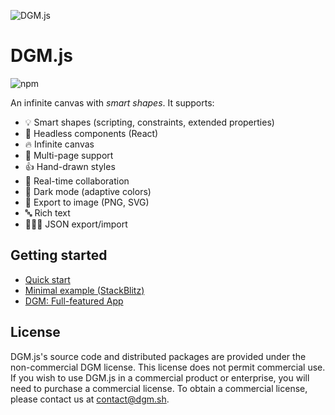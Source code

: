 ![DGM.js](https://fs.dgm.sh/i/7GS5SV8W3uojHd3cbfVzJ/lwpx3u3x@2x.png)

# DGM.js

![npm](https://img.shields.io/npm/v/@dgmjs/core.svg)

An infinite canvas with _smart shapes_. It supports:

- 💡 Smart shapes (scripting, constraints, extended properties)
- 🔧 Headless components (React)
- 🔥 Infinite canvas
- 📑 Multi-page support
- 👍 Hand-drawn styles
- 👥 Real-time collaboration
- 🎨 Dark mode (adaptive colors)
- 📸 Export to image (PNG, SVG)
- 🔤 Rich text
- 🧑🏻‍💻 JSON export/import

## Getting started

- [Quick start](https://dgmjs.dev/getting-started/quick-start/)
- [Minimal example (StackBlitz)](https://stackblitz.com/edit/dgmjs-example?file=src%2Fapp.tsx)
- [DGM: Full-featured App](https://dgm.sh/home)

## License

DGM.js's source code and distributed packages are provided under the non-commercial DGM license. This license does not permit commercial use. If you wish to use DGM.js in a commercial product or enterprise, you will need to purchase a commercial license. To obtain a commercial license, please contact us at contact@dgm.sh.

